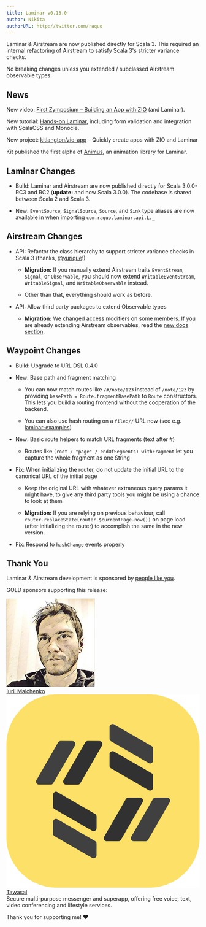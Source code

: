 ```yaml
---
title: Laminar v0.13.0
author: Nikita
authorURL: http://twitter.com/raquo
---
```


Laminar & Airstream are now published directly for Scala 3. This required an internal refactoring of Airstream to satisfy Scala 3's stricter variance checks.

No breaking changes unless you extended / subclassed Airstream observable types.

<!--truncate-->



## News

New video: [First Zymposium – Building an App with ZIO](https://www.youtube.com/watch?v=XUwynbWUlhg) (and Laminar).

New tutorial: [Hands-on Laminar](https://blog.softwaremill.com/hands-on-laminar-354ddcc536a9), including form validation and integration with ScalaCSS and Monocle.

New project: [kitlangton/zio-app](https://github.com/kitlangton/zio-app) – Quickly create apps with ZIO and Laminar

Kit published the first alpha of [Animus](https://github.com/kitlangton/animus), an animation library for Laminar.



## Laminar Changes

* Build: Laminar and Airstream are now published directly for Scala 3.0.0-RC3 and RC2 (**update:** and now Scala 3.0.0). The codebase is shared between Scala 2 and Scala 3.

* New: `EventSource`, `SignalSource`, `Source`, and `Sink` type aliases are now available in when importing `com.raquo.laminar.api.L._`



## Airstream Changes

* API: Refactor the class hierarchy to support stricter variance checks in Scala 3 (thanks, [@yurique](https://github.com/yurique)!)

  * **Migration:** If you manually extend Airstream traits `EventStream`, `Signal`, or `Observable`, you should now extend `WritableEventStream`, `WritableSignal`, and `WritableObservable` instead.

  * Other than that, everything should work as before.

* API: Allow third party packages to extend Observable types

  * **Migration:** We changed access modifiers on some members. If you are already extending Airstream observables, read the [new docs section](https://github.com/raquo/Airstream#extending-observables).



## Waypoint Changes

* Build: Upgrade to URL DSL 0.4.0

* New: Base path and fragment matching

  * You can now match routes like `/#/note/123` instead of `/note/123` by providing `basePath = Route.fragmentBasePath` to `Route` constructors. This lets you build a routing frontend without the cooperation of the backend.

  * You can also use hash routing on a `file://` URL now (see e.g. [laminar-examples](https://github.com/raquo/laminar-examples))

* New: Basic route helpers to match URL fragments (text after #)

  * Routes like `(root / "page" / endOfSegments) withFragment` let you capture the whole fragment as one String 

* Fix: When initializing the router, do not update the initial URL to the canonical URL of the initial page

  * Keep the original URL with whatever extraneous query params it might have, to give any third party tools you might be using a chance to look at them

  * **Migration:** If you are relying on previous behaviour, call `router.replaceState(router.$currentPage.now())` on page load (after initializing the router) to accomplish the same in the new version.

* Fix: Respond to `hashChange` events properly



## Thank You

Laminar & Airstream development is sponsored by [people like you](https://github.com/sponsors/raquo).

GOLD sponsors supporting this release:

<div class="-sponsorsList">
  <div class="-sponsor">
    <img class="-logo x-rounded" src="/img/sponsors/yurique.jpg" alt="" />
    <div class="-text">
      <div class="-name"><a href="https://github.com/yurique">Iurii Malchenko</a></div>
    </div>
  </div>
  <div class="-sponsor">
    <img class="-logo" src="/img/sponsors/tawasal.png" alt="" />
    <div class="-text">
      <div class="-name"><a href="https://tawasal.ae">Tawasal</a></div>
      <div class="-description">Secure multi-purpose messenger and superapp, offering free voice, text, video conferencing and lifestyle services.</div>
    </div>
  </div>
</div>

Thank you for supporting me! ❤️

